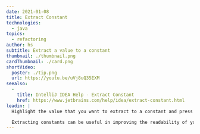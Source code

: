 ```yaml
---
date: 2021-01-08
title: Extract Constant
technologies:
  - java
topics:
  - refactoring
author: hs
subtitle: Extract a value to a constant
thumbnail: ./thumbnail.png
cardThumbnail: ./card.png
shortVideo:
  poster: ./tip.png
  url: https://youtu.be/uVj8uQ35EXM
seealso:
  - 
    title: IntelliJ IDEA Help - Extract Constant
    href: https://www.jetbrains.com/help/idea/extract-constant.html
leadin: |
  Highlight the value that you want to extract to a constant and press **⌥⌘C** (macOS), or **Ctrl+Alt+C** (Windows/Linux), to extract it.

  Extracting constants can be useful in improving the readability of your code.
---
```


